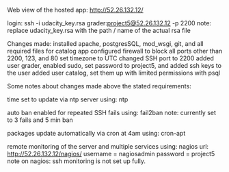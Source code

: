 Web view of the hosted app:
	http://52.26.132.12/

login:
	ssh -i udacity_key.rsa grader:project5@52.26.132.12 -p 2200
	note: replace udacity_key.rsa with the path / name of the actual rsa file

Changes made:
	installed apache, postgresSQL, mod_wsgi, git, and all required files for catalog app
	configured firewall to block all ports other than 2200, 123, and 80
	set timezone to UTC
	changed SSH port to 2200
	added user grader, enabled sudo, set password to project5, and added ssh keys to the user
	added user catalog, set them up with limited permissions with psql

Some notes about changes made above the stated requirements:

time set to update via ntp server using:
	ntp

auto ban enabled for repeated SSH fails using:
	fail2ban
	note: currently set to 3 fails and 5 min ban

packages update automatically via cron at 4am using:
	cron-apt

remote monitoring of the server and multiple services using:
	nagios
	url: http://52.26.132.12/nagios/
	username = nagiosadmin
	password = project5
	note on nagios: ssh monitoring is not set up fully.